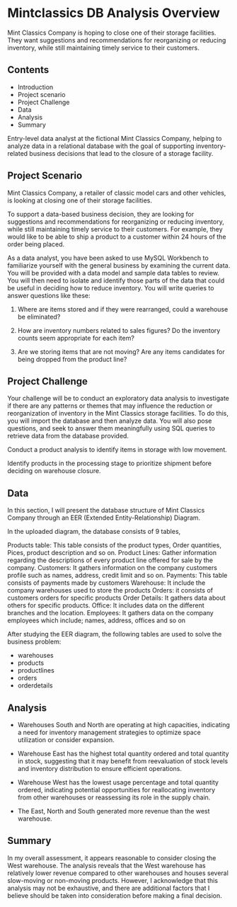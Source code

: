 # Mintclassics DB Analysis Overview 
Mint Classics Company is hoping to close one of their storage facilities. They want suggestions and recommendations for reorganizing or reducing inventory, while still maintaining timely service to their customers.

## Contents 
- Introduction
- Project scenario
- Project Challenge
- Data
- Analysis
- Summary

Entry-level data analyst at the fictional Mint Classics Company, helping to analyze data in a relational database with the goal of supporting inventory-related business decisions that lead to the closure of a storage facility.

## Project Scenario

Mint Classics Company, a retailer of classic model cars and other vehicles, is looking at closing one of their storage facilities. 

To support a data-based business decision, they are looking for suggestions and recommendations for reorganizing or reducing inventory, while still maintaining timely service to their customers. For example, they would like to be able to ship a product to a customer within 24 hours of the order being placed.

As a data analyst, you have been asked to use MySQL Workbench to familiarize yourself with the general business by examining the current data. You will be provided with a data model and sample data tables to review. You will then need to isolate and identify those parts of the data that could be useful in deciding how to reduce inventory. You will write queries to answer questions like these:

1) Where are items stored and if they were rearranged, could a warehouse be eliminated?

2) How are inventory numbers related to sales figures? Do the inventory counts seem appropriate for each item?

3) Are we storing items that are not moving? Are any items candidates for being dropped from the product line?


## Project  Challenge

Your challenge will be to conduct an exploratory data analysis to investigate if there are any patterns or themes that may influence the reduction or reorganization of inventory in the Mint Classics storage facilities. To do this, you will import the database and then analyze data. You will also pose questions, and seek to answer them meaningfully using SQL queries to retrieve data from the database provided.

Conduct a product analysis to identify items in storage with low movement.

Identify products in the processing stage to prioritize shipment before deciding on warehouse closure.


## Data

In this section, I will present the database structure of Mint Classics Company through an EER (Extended Entity-Relationship) Diagram.



In the uploaded diagram, the database consists of 9 tables,

Products table: This table consists of the product types, Order quantities, Pices, product description and so on.
Product Lines: Gather information regarding the descriptions of every product line offered for sale by the company.
Customers: It gathers information on the company customers profile such as names, address, credit limit and so on.
Payments: This table consists of payments made by customers
Warehouse: It include the company warehouses used to store the products
Orders: it consists of customers orders for specific products
Order Details: It gathers data about others for specific products.
Office: It includes data on the different branches and the location.
Employees: It gathers data on the company employees which include; names, address, offices and so on

After studying the EER diagram, the following tables are used to solve the business problem:

- warehouses
- products
- productlines
- orders
- orderdetails


## Analysis 

- Warehouses South and North are operating at high capacities, indicating a need for inventory management strategies to optimize space utilization or consider expansion.

- Warehouse East has the highest total quantity ordered and total quantity in stock, suggesting that it may benefit from reevaluation of stock levels and inventory distribution to ensure efficient operations.

- Warehouse West has the lowest usage percentage and total quantity ordered, indicating potential opportunities for reallocating inventory from other warehouses or reassessing its role in the supply chain.

- The East, North and South generated more revenue than the west warehouse.

## Summary 

In my overall assessment, it appears reasonable to consider closing the West warehouse. The analysis reveals that the West warehouse has relatively lower revenue compared to other warehouses and houses several slow-moving or non-moving products. However, I acknowledge that this analysis may not be exhaustive, and there are additional factors that I believe should be taken into consideration before making a final decision.
